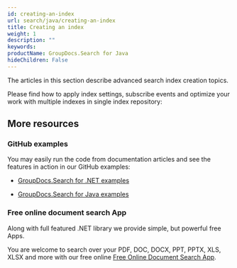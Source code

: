 ```yaml
---
id: creating-an-index
url: search/java/creating-an-index
title: Creating an index
weight: 1
description: ""
keywords: 
productName: GroupDocs.Search for Java
hideChildren: False
---
```

The articles in this section describe advanced search index creation topics.

Please find how to apply index settings, subscribe events and optimize your work with multiple indexes in single index repository:

## More resources

### GitHub examples

You may easily run the code from documentation articles and see the features in action in our GitHub examples:

*   [GroupDocs.Search for .NET examples](https://github.com/groupdocs-search/GroupDocs.Search-for-.NET)
    
*   [GroupDocs.Search for Java examples](https://github.com/groupdocs-search/GroupDocs.Search-for-Java)
    

### Free online document search App

Along with full featured .NET library we provide simple, but powerful free Apps.

You are welcome to search over your PDF, DOC, DOCX, PPT, PPTX, XLS, XLSX and more with our free online [Free Online Document Search App](https://products.groupdocs.app/search).
